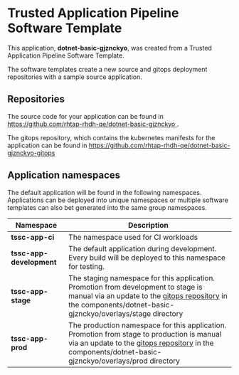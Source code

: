 # Trusted Application Pipeline Software Template

This application, **dotnet-basic-gjznckyo**, was created from a Trusted Application Pipeline Software Template.

The software templates create a new source and gitops deployment repositories with a sample source application. 

## Repositories

The source code for your application can be found in [https://github.com/rhtap-rhdh-qe/dotnet-basic-gjznckyo ](https://github.com/rhtap-rhdh-qe/dotnet-basic-gjznckyo ).
 
The gitops repository, which contains the kubernetes manifests for the application can be found in 
[https://github.com/rhtap-rhdh-qe/dotnet-basic-gjznckyo-gitops ](https://github.com/rhtap-rhdh-qe/dotnet-basic-gjznckyo-gitops ) 

## Application namespaces 

The default application will be found in the following namespaces. Applications can be deployed into unique namespaces or multiple software templates can also bet generated into the same group namespaces.  

|  Namespace   |  Description   |  
| -------- | -------- |
| **tssc-app-ci** | The namespace used for CI workloads |
| **tssc-app-development** | The default application during development. Every build will be deployed to this namespace for testing. |
| **tssc-app-stage** | The staging namespace for this application. Promotion from development to stage is manual via an update to the [gitops repository](https://github.com/rhtap-rhdh-qe/dotnet-basic-gjznckyo-gitops ) in the components/dotnet-basic-gjznckyo/overlays/stage directory |
| **tssc-app-prod** | The production namespace for this application. Promotion from stage to production is manual via an update to the [gitops repository](https://github.com/rhtap-rhdh-qe/dotnet-basic-gjznckyo-gitops ) in the components/dotnet-basic-gjznckyo/overlays/prod directory |